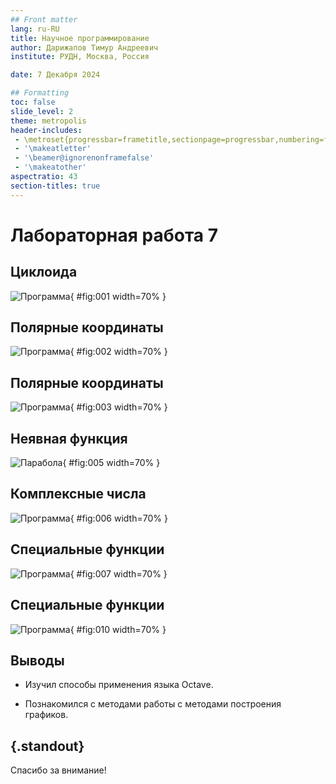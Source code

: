 ```yaml
---
## Front matter
lang: ru-RU
title: Научное программирование
author: Дарижапов Тимур Андреевич
institute: РУДН, Москва, Россия

date: 7 Декабря 2024

## Formatting
toc: false
slide_level: 2
theme: metropolis
header-includes: 
 - \metroset{progressbar=frametitle,sectionpage=progressbar,numbering=fraction}
 - '\makeatletter'
 - '\beamer@ignorenonframefalse'
 - '\makeatother'
aspectratio: 43
section-titles: true
---
```


# Лабораторная работа 7

## Циклоида

![Программа](image/2.png){ #fig:001 width=70% }

## Полярные координаты

![Программа](image/4.png){ #fig:002 width=70% }

## Полярные координаты

![Программа](image/5.png){ #fig:003 width=70% }

## Неявная функция

![Парабола](image/7.png){ #fig:005 width=70% }

## Комплексные числа

![Программа](image/9.png){ #fig:006 width=70% }

## Специальные функции

![Программа](image/11.png){ #fig:007 width=70% }

## Специальные функции

![Программа](image/13.png){ #fig:010 width=70% }


## Выводы

- Изучил способы применения языка Octave.

- Познакомился с методами работы с методами построения графиков.


## {.standout}

Спасибо за внимание!

